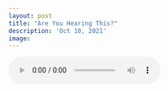 ```yaml
---
layout: post
title: "Are You Hearing This?"
description: 'Oct 10, 2021'
image:
---
```


<audio controls preload="metadata">
  <source src="https://docs.google.com/uc?export=open&id=15E5d7LEqJTNg1Cb4oVV7zQGxkaXCN5Fx" type="audio/mp3">
Your browser does not support the audio element.
</audio>
